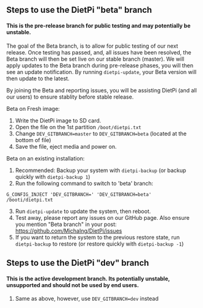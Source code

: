 ## Steps to use the DietPi "beta" branch
#### This is the pre-release branch for public testing and may potentially be unstable.
The goal of the Beta branch, is to allow for public testing of our next release. Once testing has passed, and, all issues have been resolved, the Beta branch will then be set live on our stable branch (master).
We will apply updates to the Beta branch during pre-release phases, you will then see an update notification. By running ```dietpi-update```, your Beta version will then update to the latest.

By joining the Beta and reporting issues, you will be assisting DietPi (and all our users) to ensure stablity before stable release.

Beta on Fresh image:
1. Write the DietPi image to SD card.
2. Open the file on the 1st partition ```/boot/dietpi.txt```
3. Change ```DEV_GITBRANCH=master``` to ```DEV_GITBRANCH=beta``` (located at the bottom of file)
4. Save the file, eject media and power on.

Beta on an existing installation:
1. Recommended: Backup your system with ```dietpi-backup``` (or backup quickly with ```dietpi-backup 1```)
2. Run the following command to switch to 'beta' branch:
```
G_CONFIG_INJECT 'DEV_GITBRANCH=' 'DEV_GITBRANCH=beta' /booti/dietpi.txt
```
3. Run ```dietpi-update``` to update the system, then reboot.
4. Test away, please report any issues on our GitHub page. Also ensure you mention "Beta branch" in your post: https://github.com/MichaIng/DietPi/issues
5. If you want to return the system to the previous restore state, run ```dietpi-backup``` to restore (or restore quickly with ```dietpi-backup -1```)

## Steps to use the DietPi "dev" branch
#### This is the active development branch. Its potentially unstable, unsupported and should not be used by end users.
1. Same as above, however, use ```DEV_GITBRANCH=dev``` instead
